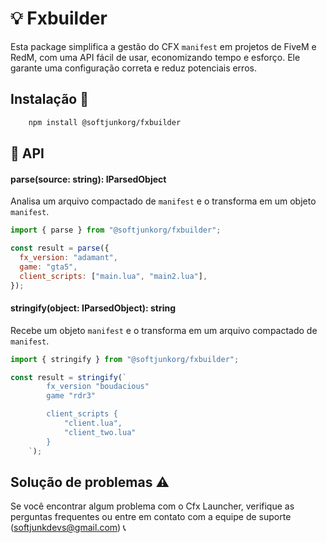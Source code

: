 # 💡 Fxbuilder

Esta package simplifica a gestão do CFX `manifest` em projetos de FiveM e RedM, com uma API fácil de usar, economizando tempo e esforço. Ele garante uma configuração correta e reduz potenciais erros.

## Instalação 💾

```bash
    npm install @softjunkorg/fxbuilder
```

## 📃 API

#### parse(source: string): IParsedObject

Analisa um arquivo compactado de `manifest` e o transforma em um objeto `manifest`.

```js
import { parse } from "@softjunkorg/fxbuilder";

const result = parse({
  fx_version: "adamant",
  game: "gta5",
  client_scripts: ["main.lua", "main2.lua"],
});
```

#### stringify(object: IParsedObject): string

Recebe um objeto `manifest` e o transforma em um arquivo compactado de `manifest`.

```js
import { stringify } from "@softjunkorg/fxbuilder";

const result = stringify(`
        fx_version "boudacious"
        game "rdr3"

        client_scripts {
            "client.lua",
            "client_two.lua"
        }
    `);
```

## Solução de problemas ⚠️

Se você encontrar algum problema com o Cfx Launcher, verifique as perguntas frequentes ou entre em contato com a equipe de suporte (softjunkdevs@gmail.com) 📞

